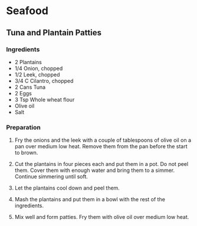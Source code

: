 # Seafood

<div style="page-break-after: always; visibility: hidden"></div>


## Tuna and Plantain Patties

### Ingredients

* 2 Plantains
* 1/4 Onion, chopped
* 1/2 Leek, chopped
* 3/4 C Cilantro, chopped
* 2 Cans Tuna
* 2 Eggs
* 3 Tsp Whole wheat flour
* Olive oil
* Salt

### Preparation

1. Fry the onions and the leek with a couple of tablespoons of olive oil on a pan over medium low heat. Remove them from the pan before the start to brown.

1. Cut the plantains in four pieces each and put them in a pot. Do not peel them. Cover them with enough water and bring them to a simmer. Continue simmering until soft.

1. Let the plantains cool down and peel them.

1. Mash the plantains and put them in a bowl with the rest of the ingredients.

1. Mix well and form patties. Fry them with olive oil over medium low heat.


<div style="page-break-after: always; visibility: hidden"></div>
